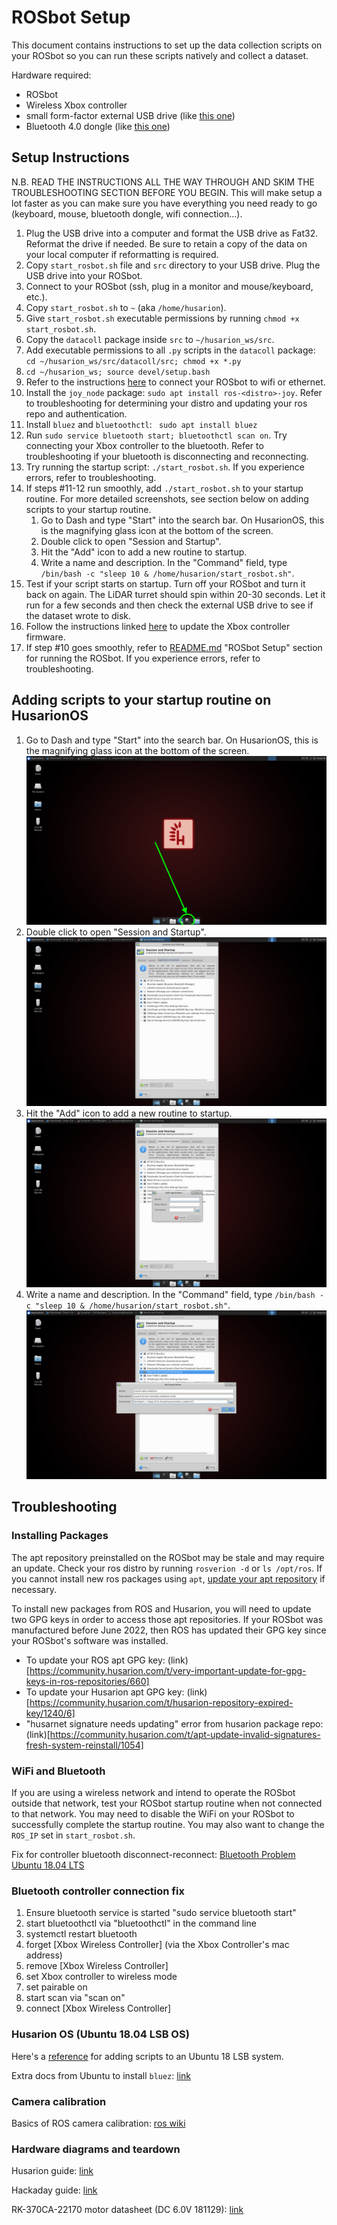 # ROSbot Setup

This document contains instructions to set up the data collection scripts on your ROSbot so you can run these scripts natively and collect a dataset.

Hardware required:
* ROSbot
* Wireless Xbox controller
* small form-factor external USB drive (like [this one](https://a.co/d/4fmXYWw))
* Bluetooth 4.0 dongle (like [this one](https://a.co/d/e7X3SpB))


## Setup Instructions

N.B. READ THE INSTRUCTIONS ALL THE WAY THROUGH AND SKIM THE TROUBLESHOOTING SECTION BEFORE YOU BEGIN. 
This will make setup a lot faster as you can make sure you have everything you need ready to go (keyboard, mouse, bluetooth dongle, wifi connection...).

1. Plug the USB drive into a computer and format the USB drive as Fat32. Reformat the drive if needed. Be sure to retain a copy of the data on your local computer if reformatting is required. 
2. Copy `start_rosbot.sh` file and `src` directory to your USB drive. Plug the USB drive into your ROSbot.
3. Connect to your ROSbot (ssh, plug in a monitor and mouse/keyboard, etc.).
4. Copy `start_rosbot.sh` to `~` (aka `/home/husarion`). 
5. Give `start_rosbot.sh` executable permissions by running `chmod +x start_rosbot.sh`.
6. Copy the `datacoll` package inside `src` to `~/husarion_ws/src`.
7. Add executable permissions to all `.py` scripts in the `datacoll` package: `cd ~/husarion_ws/src/datacoll/src; chmod +x *.py`
8. `cd ~/husarion_ws; source devel/setup.bash`
9. Refer to the instructions [here](https://husarion.com/tutorials/howtostart/rosbot---quick-start/#connecting-rosbot-to-your-wi-fi-network) to connect your ROSbot to wifi or ethernet. 
10. Install the `joy_node` package: `sudo apt install ros-<distro>-joy`. Refer to troubleshooting for determining your distro and updating your ros repo and authentication.
11. Install `bluez` and `bluetoothctl`: ` sudo apt install bluez`
12. Run `sudo service bluetooth start; bluetoothctl scan on`. Try connecting your Xbox controller to the bluetooth. Refer to troubleshooting if your bluetooth is disconnecting and reconnecting.
13. Try running the startup script: `./start_rosbot.sh`. If you experience errors, refer to troubleshooting.
14. If steps #11-12 run smoothly, add `./start_rosbot.sh` to your startup routine. For more detailed screenshots, see section below on adding scripts to your startup routine.
    1. Go to Dash and type "Start" into the search bar. On HusarionOS, this is the magnifying glass icon at the bottom of the screen.
    2. Double click to open "Session and Startup".
    3. Hit the "Add" icon to add a new routine to startup.
    4. Write a name and description. In the "Command" field, type `/bin/bash -c "sleep 10 & /home/husarion/start_rosbot.sh"`.
15. Test if your script starts on startup. Turn off your ROSbot and turn it back on again. The LiDAR turret should spin within 20-30 seconds. Let it run for a few seconds and then check the external USB drive to see if the dataset wrote to disk.
16. Follow the instructions linked [here](https://support.xbox.com/en-US/help/hardware-network/controller/update-xbox-wireless-controller) to update the Xbox controller firmware.
17. If step #10 goes smoothly, refer to [README.md](README.md) "ROSbot Setup" section for running the ROSbot. If you experience errors, refer to troubleshooting.

## Adding scripts to your startup routine on HusarionOS
1. Go to Dash and type "Start" into the search bar. On HusarionOS, this is the magnifying glass icon at the bottom of the screen.
![husarion OS home screen](figures/husarionOS-homescreen.png)
2. Double click to open "Session and Startup".
![](figures/session-and-startup.png)
3. Hit the "Add" icon to add a new routine to startup.
![](figures/session-and-startup-add.png)
4. Write a name and description. In the "Command" field, type `/bin/bash -c "sleep 10 & /home/husarion/start_rosbot.sh"`.
![](figures/session-and-startup-add-complete.png)

## Troubleshooting

### Installing Packages
The apt repository preinstalled on the ROSbot may be stale and may require an update. 
Check your ros distro by running `rosverion -d` or `ls /opt/ros`.
If you cannot install new ros packages using `apt`, [update your apt repository](http://wiki.ros.org/melodic/Installation/Ubuntu) if necessary.

To install new packages from ROS and Husarion, you will need to update two GPG keys in order to access those apt repositories.
If your ROSbot was manufactured before June 2022, then ROS has updated their GPG key since your ROSbot's software was installed.
- To update your ROS apt GPG key: (link)[https://community.husarion.com/t/very-important-update-for-gpg-keys-in-ros-repositories/660]
- To update your Husarion apt GPG key: (link)[https://community.husarion.com/t/husarion-repository-expired-key/1240/6]
- "husarnet signature needs updating" error from husarion package repo: (link)[https://community.husarion.com/t/apt-update-invalid-signatures-fresh-system-reinstall/1054]

### WiFi and Bluetooth
If you are using a wireless network and intend to operate the ROSbot outside that network, test your ROSbot startup routine when not connected to that network. 
You may need to disable the WiFi on your ROSbot to successfully complete the startup routine. 
You may also want to change the `ROS_IP` set in `start_rosbot.sh`.

Fix for controller bluetooth disconnect-reconnect: [Bluetooth Problem Ubuntu 18.04 LTS](https://askubuntu.com/questions/1040497/bluetooth-problem-ubuntu-18-04-lts)

### Bluetooth controller connection fix

1. Ensure bluetooth service is started "sudo service bluetooth start"
2. start bluetoothctl via "bluetoothctl" in the command line
3. systemctl restart bluetooth
4. forget [Xbox Wireless Controller] (via the Xbox Controller's mac address)
5. remove [Xbox Wireless Controller]
6. set Xbox controller to wireless mode
7. set pairable on
8. start scan via "scan on"
9. connect [Xbox Wireless Controller]


### Husarion OS (Ubuntu 18.04 LSB OS)
Here's a [reference](https://net2.com/how-to-run-applications-at-startup-on-ubuntu-18-04/) for adding scripts to an Ubuntu 18 LSB system.

Extra docs from Ubuntu to install `bluez`: [link](https://ubuntu.com/core/docs/bluez/install-configure/install)


### Camera calibration
Basics of ROS camera calibration: [ros wiki](http://wiki.ros.org/camera_calibration)


### Hardware diagrams and teardown
Husarion guide: [link](https://husarion.com/manuals/rosbot/)

Hackaday guide: [link](https://cdn.hackaday.io/files/21885936327840/ROSbot_assembly_instruction.pdf)

RK-370CA-22170 motor datasheet (DC 6.0V 181129): [link](https://datasheetspdf.com/pdf/1017717/MABUCHI/RK-370CA/1)